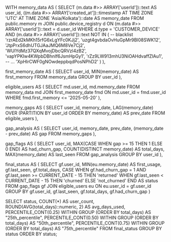 WITH memory_data AS (
  SELECT
    (m.data #>> ARRAY['userId'])::text AS user_id,
    ((m.data #>> ARRAY['created_at'])::timestamp AT TIME ZONE 'UTC' AT TIME ZONE 'Asia/Kolkata')::date AS memory_date
  FROM public.memory m
  JOIN public.device_registry d 
    ON (m.data #>> ARRAY['userId'])::text = d.user_id
  WHERE d.type = 'CUSTOMER_DEVICE'
    AND (m.data #>> ARRAY['userId'])::text NOT IN (
      -- blacklist
      'rzrAEd2kMKh15rfG6xLgYFc0KJj2', 'uzgt4gvbdaOvHuGpMr9Bl08SWK12', 'JtpPrxS6dhUTGJAaJMQ6M8Ve7Cj2', 
      'WUlYdMz37QXqMvojDbcQRVzl4zB2', 'vapYPKIw4KWpbDBhnlf6JsmHpGy1', 'rZz9LW913mhU3NiOAHdvaffZlAu1',
      -- ...
      'XpHlrCWF0gNOwdeppbqdPosNPhD2'
    )
),

first_memory_date AS (
  SELECT user_id, MIN(memory_date) AS first_memory
  FROM memory_data
  GROUP BY user_id
),

eligible_users AS (
  SELECT md.user_id, md.memory_date
  FROM memory_data md
  JOIN first_memory_date fmd ON md.user_id = fmd.user_id
  WHERE fmd.first_memory <= '2025-05-20'
),

memory_gaps AS (
  SELECT
    user_id,
    memory_date,
    LAG(memory_date) OVER (PARTITION BY user_id ORDER BY memory_date) AS prev_date
  FROM eligible_users
),

gap_analysis AS (
  SELECT
    user_id,
    memory_date,
    prev_date,
    (memory_date - prev_date) AS gap
  FROM memory_gaps
),

gap_flags AS (
  SELECT
    user_id,
    MAX(CASE WHEN gap >= 15 THEN 1 ELSE 0 END) AS had_churn_gap,
    COUNT(DISTINCT memory_date) AS total_days,
    MAX(memory_date) AS last_seen
  FROM gap_analysis
  GROUP BY user_id
),

final_status AS (
  SELECT
    gf.user_id,
    MIN(eu.memory_date) AS first_usage,
    gf.last_seen,
    gf.total_days,
    CASE 
      WHEN gf.had_churn_gap = 1 AND gf.last_seen >= CURRENT_DATE - 15 THEN 'returned'
      WHEN gf.last_seen < CURRENT_DATE - 15 THEN 'churned'
      ELSE 'not_churned'
    END AS status
  FROM gap_flags gf
  JOIN eligible_users eu ON eu.user_id = gf.user_id
  GROUP BY gf.user_id, gf.last_seen, gf.total_days, gf.had_churn_gap
)

SELECT
  status,
  COUNT(*) AS user_count,
  ROUND(AVG(total_days)::numeric, 2) AS avg_days_used,
  PERCENTILE_CONT(0.25) WITHIN GROUP (ORDER BY total_days) AS "25th_percentile",
  PERCENTILE_CONT(0.50) WITHIN GROUP (ORDER BY total_days) AS "50th_percentile",
  PERCENTILE_CONT(0.75) WITHIN GROUP (ORDER BY total_days) AS "75th_percentile"
FROM final_status
GROUP BY status
ORDER BY status;
